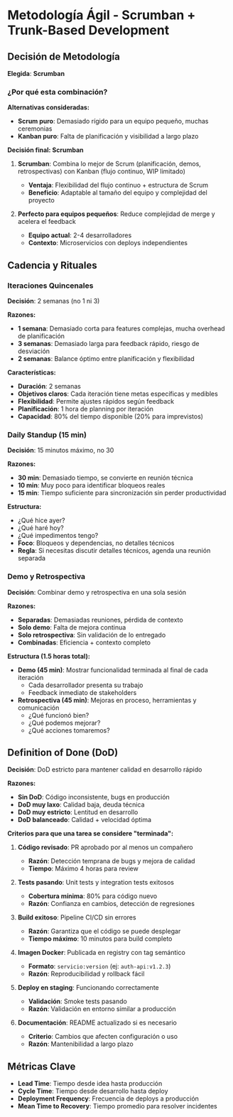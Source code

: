 # Metodología Ágil - Scrumban + Trunk-Based Development

## **Decisión de Metodología**

**Elegida**: **Scrumban**

### ¿Por qué esta combinación?

**Alternativas consideradas:**

- **Scrum puro**: Demasiado rígido para un equipo pequeño, muchas ceremonias
- **Kanban puro**: Falta de planificación y visibilidad a largo plazo

**Decisión final: Scrumban**

1. **Scrumban**: Combina lo mejor de Scrum (planificación, demos, retrospectivas) con Kanban (flujo continuo, WIP limitado)

   - **Ventaja**: Flexibilidad del flujo continuo + estructura de Scrum
   - **Beneficio**: Adaptable al tamaño del equipo y complejidad del proyecto
2. **Perfecto para equipos pequeños**: Reduce complejidad de merge y acelera el feedback

   - **Equipo actual**: 2-4 desarrolladores
   - **Contexto**: Microservicios con deploys independientes

## **Cadencia y Rituales**

### **Iteraciones Quincenales**

**Decisión**: 2 semanas (no 1 ni 3)

**Razones:**

- **1 semana**: Demasiado corta para features complejas, mucha overhead de planificación
- **3 semanas**: Demasiado larga para feedback rápido, riesgo de desviación
- **2 semanas**: Balance óptimo entre planificación y flexibilidad

**Características:**

- **Duración**: 2 semanas
- **Objetivos claros**: Cada iteración tiene metas específicas y medibles
- **Flexibilidad**: Permite ajustes rápidos según feedback
- **Planificación**: 1 hora de planning por iteración
- **Capacidad**: 80% del tiempo disponible (20% para imprevistos)

### **Daily Standup (15 min)**

**Decisión**: 15 minutos máximo, no 30

**Razones:**

- **30 min**: Demasiado tiempo, se convierte en reunión técnica
- **10 min**: Muy poco para identificar bloqueos reales
- **15 min**: Tiempo suficiente para sincronización sin perder productividad

**Estructura:**

- ¿Qué hice ayer?
- ¿Qué haré hoy?
- ¿Qué impedimentos tengo?
- **Foco**: Bloqueos y dependencias, no detalles técnicos
- **Regla**: Si necesitas discutir detalles técnicos, agenda una reunión separada

### **Demo y Retrospectiva**

**Decisión**: Combinar demo y retrospectiva en una sola sesión

**Razones:**

- **Separadas**: Demasiadas reuniones, pérdida de contexto
- **Solo demo**: Falta de mejora continua
- **Solo retrospectiva**: Sin validación de lo entregado
- **Combinadas**: Eficiencia + contexto completo

**Estructura (1.5 horas total):**

- **Demo (45 min)**: Mostrar funcionalidad terminada al final de cada iteración
  - Cada desarrollador presenta su trabajo
  - Feedback inmediato de stakeholders
- **Retrospectiva (45 min)**: Mejoras en proceso, herramientas y comunicación
  - ¿Qué funcionó bien?
  - ¿Qué podemos mejorar?
  - ¿Qué acciones tomaremos?

## **Definition of Done (DoD)**

**Decisión**: DoD estricto para mantener calidad en desarrollo rápido

**Razones:**

- **Sin DoD**: Código inconsistente, bugs en producción
- **DoD muy laxo**: Calidad baja, deuda técnica
- **DoD muy estricto**: Lentitud en desarrollo
- **DoD balanceado**: Calidad + velocidad óptima

**Criterios para que una tarea se considere "terminada":**

1. **Código revisado**: PR aprobado por al menos un compañero

   - **Razón**: Detección temprana de bugs y mejora de calidad
   - **Tiempo**: Máximo 4 horas para review
2. **Tests pasando**: Unit tests y integration tests exitosos

   - **Cobertura mínima**: 80% para código nuevo
   - **Razón**: Confianza en cambios, detección de regresiones
3. **Build exitoso**: Pipeline CI/CD sin errores

   - **Razón**: Garantiza que el código se puede desplegar
   - **Tiempo máximo**: 10 minutos para build completo
4. **Imagen Docker**: Publicada en registry con tag semántico

   - **Formato**: `servicio:version` (ej: `auth-api:v1.2.3`)
   - **Razón**: Reproducibilidad y rollback fácil
5. **Deploy en staging**: Funcionando correctamente

   - **Validación**: Smoke tests pasando
   - **Razón**: Validación en entorno similar a producción
6. **Documentación**: README actualizado si es necesario

   - **Criterio**: Cambios que afecten configuración o uso
   - **Razón**: Mantenibilidad a largo plazo

## **Métricas Clave**

- **Lead Time**: Tiempo desde idea hasta producción
- **Cycle Time**: Tiempo desde desarrollo hasta deploy
- **Deployment Frequency**: Frecuencia de deploys a producción
- **Mean Time to Recovery**: Tiempo promedio para resolver incidentes

